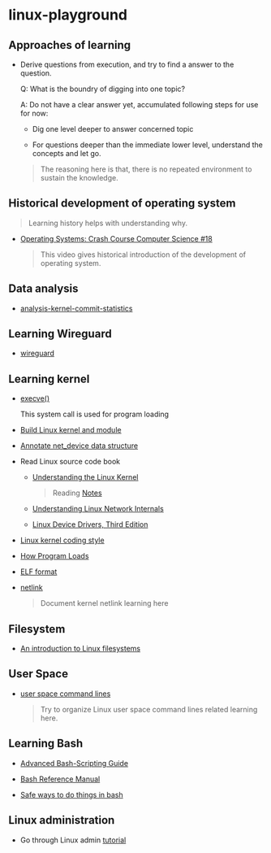 # linux-playground

## Approaches of learning 

- Derive questions from execution, and try to find a answer to the question.

  Q: What is the boundry of digging into one topic?

  A: Do not have a clear answer yet, accumulated following steps for use for now:

    - Dig one level deeper to answer concerned topic

    - For questions deeper than the immediate lower level, understand the concepts and let go. 

    > The reasoning here is that, there is no repeated environment to sustain the knowledge.

## Historical development of operating system

> Learning history helps with understanding why.

- [Operating Systems: Crash Course Computer Science #18](https://www.youtube.com/watch?v=26QPDBe-NB8)

    > This video gives historical introduction of the development of operating system.

## Data analysis

- [analysis-kernel-commit-statistics](./analysis-kernel-commit-statistics/Readme.md)

## Learning Wireguard

- [wireguard](./wireguard/Readme.md)

## Learning kernel

- [execve()](./systemcalls/execve/main.c)

  This system call is used for program loading

- [Build Linux kernel and module](./build-linux-kernel-and-module/Readme.md)

- [Annotate net_device data structure](./annotate-net-device-data-structure.md)

- Read Linux source code book

    - [Understanding the Linux Kernel](https://doc.lagout.org/operating%20system%20/linux/Understanding%20Linux%20Kernel.pdf)

      > Reading [Notes](./Understanding_Linux_Kernel/Readme.md)

    - [Understanding Linux Network Internals](https://book.douban.com/subject/1475839/)

    - [Linux Device Drivers, Third Edition](./Linux-Device-Drivers-Third-Edition.pdf)

- [Linux kernel coding style](https://www.kernel.org/doc/html/v4.16/process/coding-style.html)

- [How Program Loads](./bash/How-Program-Loads.md)

- [ELF format](./ELF_format/Readme.md)

- [netlink](./netlink/Readme.md)

    > Document kernel netlink learning here



## Filesystem

- [An introduction to Linux filesystems](https://opensource.com/life/16/10/introduction-linux-filesystems)


## User Space

- [user space command lines](./userspace-command-lines/Readme.md)

  > Try to organize Linux user space command lines related learning here.

## Learning Bash

  - [Advanced Bash-Scripting Guide](https://tldp.org/LDP/abs/abs-guide.pdf)

  - [Bash Reference Manual](https://www.gnu.org/software/bash/manual/html_node/index.html#Top)

  - [Safe ways to do things in bash](https://github.com/anordal/shellharden/blob/master/how_to_do_things_safely_in_bash.md)

## Linux administration

- Go through Linux admin [tutorial](https://www.tutorialspoint.com/linux_admin/index.htm)
